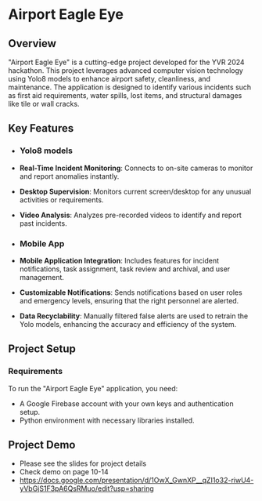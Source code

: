 # Airport Eagle Eye

## Overview
"Airport Eagle Eye" is a cutting-edge project developed for the YVR 2024 hackathon. This project leverages advanced computer vision technology using Yolo8 models to enhance airport safety, cleanliness, and maintenance. The application is designed to identify various incidents such as first aid requirements, water spills, lost items, and structural damages like tile or wall cracks.

## Key Features
- ### Yolo8 models
- **Real-Time Incident Monitoring**: Connects to on-site cameras to monitor and report anomalies instantly.
- **Desktop Supervision**: Monitors current screen/desktop for any unusual activities or requirements.
- **Video Analysis**: Analyzes pre-recorded videos to identify and report past incidents.

- ### Mobile App
- **Mobile Application Integration**: Includes features for incident notifications, task assignment, task review and archival, and user management.
- **Customizable Notifications**: Sends notifications based on user roles and emergency levels, ensuring that the right personnel are alerted.
- **Data Recyclability**: Manually filtered false alerts are used to retrain the Yolo models, enhancing the accuracy and efficiency of the system.

## Project Setup

### Requirements
To run the "Airport Eagle Eye" application, you need:
- A Google Firebase account with your own keys and authentication setup.
- Python environment with necessary libraries installed.

## Project Demo
- Please see the slides for project details
- Check demo on page 10-14
- https://docs.google.com/presentation/d/1OwX_GwnXP__qZI1o32-riwU4-yVbGjS1F3pA6QsRMuo/edit?usp=sharing
